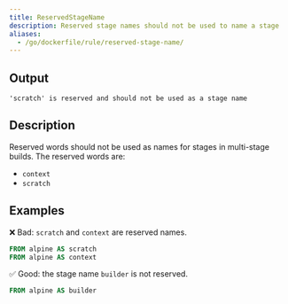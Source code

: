 ```yaml
---
title: ReservedStageName
description: Reserved stage names should not be used to name a stage
aliases:
  - /go/dockerfile/rule/reserved-stage-name/
---
```


## Output

```text
'scratch' is reserved and should not be used as a stage name
```

## Description

Reserved words should not be used as names for stages in multi-stage builds.
The reserved words are:

- `context`
- `scratch`

## Examples

❌ Bad: `scratch` and `context` are reserved names.

```dockerfile
FROM alpine AS scratch
FROM alpine AS context
```

✅ Good: the stage name `builder` is not reserved.

```dockerfile
FROM alpine AS builder
```

